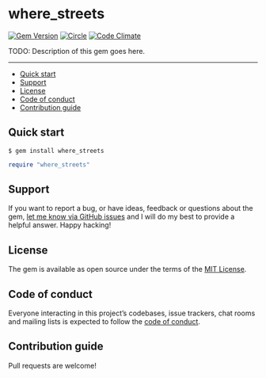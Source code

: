 # where_streets

[![Gem Version](https://badge.fury.io/rb/where_streets.svg)](https://rubygems.org/gems/where_streets)
[![Circle](https://circleci.com/gh/hfpp2012/where_streets/tree/main.svg?style=shield)](https://app.circleci.com/pipelines/github/hfpp2012/where_streets?branch=main)
[![Code Climate](https://codeclimate.com/github/hfpp2012/where_streets/badges/gpa.svg)](https://codeclimate.com/github/hfpp2012/where_streets)

TODO: Description of this gem goes here.

---

- [Quick start](#quick-start)
- [Support](#support)
- [License](#license)
- [Code of conduct](#code-of-conduct)
- [Contribution guide](#contribution-guide)

## Quick start

```
$ gem install where_streets
```

```ruby
require "where_streets"
```

## Support

If you want to report a bug, or have ideas, feedback or questions about the gem, [let me know via GitHub issues](https://github.com/hfpp2012/where_streets/issues/new) and I will do my best to provide a helpful answer. Happy hacking!

## License

The gem is available as open source under the terms of the [MIT License](LICENSE.txt).

## Code of conduct

Everyone interacting in this project’s codebases, issue trackers, chat rooms and mailing lists is expected to follow the [code of conduct](CODE_OF_CONDUCT.md).

## Contribution guide

Pull requests are welcome!

